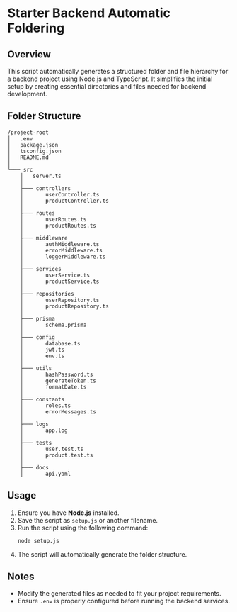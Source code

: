 # Starter Backend Automatic Foldering

## Overview
This script automatically generates a structured folder and file hierarchy for a backend project using Node.js and TypeScript. It simplifies the initial setup by creating essential directories and files needed for backend development.

## Folder Structure
```
/project-root
│   .env
│   package.json
│   tsconfig.json
│   README.md
│
└─── src
    │   server.ts
    │
    ├─── controllers
    │       userController.ts
    │       productController.ts
    │
    ├─── routes
    │       userRoutes.ts
    │       productRoutes.ts
    │
    ├─── middleware
    │       authMiddleware.ts
    │       errorMiddleware.ts
    │       loggerMiddleware.ts
    │
    ├─── services
    │       userService.ts
    │       productService.ts
    │
    ├─── repositories
    │       userRepository.ts
    │       productRepository.ts
    │
    ├─── prisma
    │       schema.prisma
    │
    ├─── config
    │       database.ts
    │       jwt.ts
    │       env.ts
    │
    ├─── utils
    │       hashPassword.ts
    │       generateToken.ts
    │       formatDate.ts
    │
    ├─── constants
    │       roles.ts
    │       errorMessages.ts
    │
    ├─── logs
    │       app.log
    │
    ├─── tests
    │       user.test.ts
    │       product.test.ts
    │
    ├─── docs
    │       api.yaml
```

## Usage
1. Ensure you have **Node.js** installed.
2. Save the script as `setup.js` or another filename.
3. Run the script using the following command:
   ```sh
   node setup.js
   ```
4. The script will automatically generate the folder structure.

## Notes
- Modify the generated files as needed to fit your project requirements.
- Ensure `.env` is properly configured before running the backend services.




